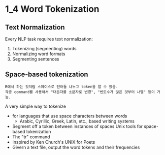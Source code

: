 # 1_4 Word Tokenization
## Text Normalization
Every NLP task requires text normalization:
  1. Tokenizing (segmenting) words
  2. Normalizing word formats
  3. Segmenting sentences
  
## Space-based tokenization
```
R에서 하는 것처럼 스페이스로 단어들 나누고 token을 알 수 있음.
각종 command를 사용해서 "대문자를 소문자로 변경", "빈도수가 많은 것부터 나열" 등이 가능.
```
A very simple way to tokenize
  + for languages that use space characters between words
    - Arabic, Cyrillic, Greek, Latin, etc., based writing systems
  + Segment off a token between instances of spaces
Unix tools for space-based tokenization
  + The "tr" command
  + Inspired by Ken Church's UNIX for Poets
  + Givern a text file, output the word tokens and their frequencies
